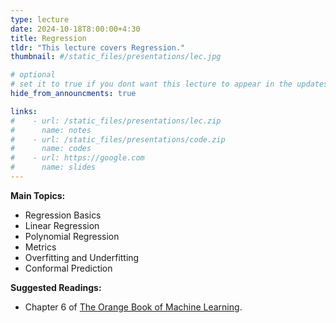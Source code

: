 ```yaml
---
type: lecture
date: 2024-10-18T8:00:00+4:30
title: Regression
tldr: "This lecture covers Regression."
thumbnail: #/static_files/presentations/lec.jpg

# optional
# set it to true if you dont want this lecture to appear in the updates section
hide_from_announcments: true

links: 
#    - url: /static_files/presentations/lec.zip
#      name: notes
#    - url: /static_files/presentations/code.zip
#      name: codes
#    - url: https://google.com
#      name: slides
---
```

**Main Topics:**
- Regression Basics
- Linear Regression
- Polynomial Regression
- Metrics
- Overfitting and Underfitting
- Conformal Prediction

**Suggested Readings:**
- Chapter 6 of [The Orange Book of Machine Learning](https://leanpub.com/TOBoML).